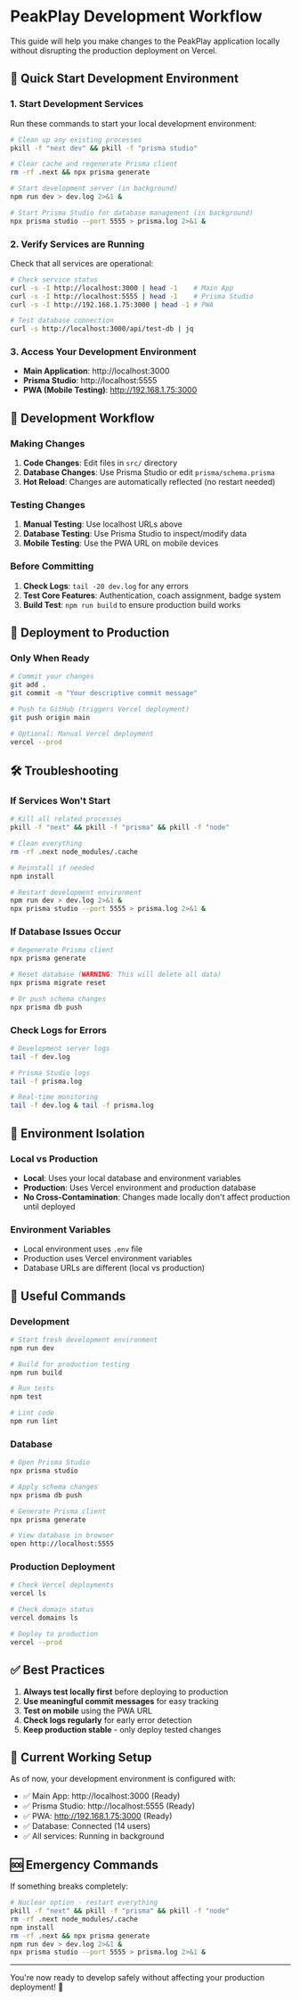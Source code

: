 # PeakPlay Development Workflow

This guide will help you make changes to the PeakPlay application locally without disrupting the production deployment on Vercel.

## 🚀 Quick Start Development Environment

### 1. Start Development Services

Run these commands to start your local development environment:

```bash
# Clean up any existing processes
pkill -f "next dev" && pkill -f "prisma studio"

# Clear cache and regenerate Prisma client
rm -rf .next && npx prisma generate

# Start development server (in background)
npm run dev > dev.log 2>&1 &

# Start Prisma Studio for database management (in background)
npx prisma studio --port 5555 > prisma.log 2>&1 &
```

### 2. Verify Services are Running

Check that all services are operational:

```bash
# Check service status
curl -s -I http://localhost:3000 | head -1    # Main App
curl -s -I http://localhost:5555 | head -1    # Prisma Studio  
curl -s -I http://192.168.1.75:3000 | head -1 # PWA

# Test database connection
curl -s http://localhost:3000/api/test-db | jq
```

### 3. Access Your Development Environment

- **Main Application**: http://localhost:3000
- **Prisma Studio**: http://localhost:5555
- **PWA (Mobile Testing)**: http://192.168.1.75:3000

## 🔄 Development Workflow

### Making Changes

1. **Code Changes**: Edit files in `src/` directory
2. **Database Changes**: Use Prisma Studio or edit `prisma/schema.prisma`
3. **Hot Reload**: Changes are automatically reflected (no restart needed)

### Testing Changes

1. **Manual Testing**: Use localhost URLs above
2. **Database Testing**: Use Prisma Studio to inspect/modify data
3. **Mobile Testing**: Use the PWA URL on mobile devices

### Before Committing

1. **Check Logs**: `tail -20 dev.log` for any errors
2. **Test Core Features**: Authentication, coach assignment, badge system
3. **Build Test**: `npm run build` to ensure production build works

## 🚢 Deployment to Production

### Only When Ready

```bash
# Commit your changes
git add .
git commit -m "Your descriptive commit message"

# Push to GitHub (triggers Vercel deployment)
git push origin main

# Optional: Manual Vercel deployment
vercel --prod
```

## 🛠️ Troubleshooting

### If Services Won't Start

```bash
# Kill all related processes
pkill -f "next" && pkill -f "prisma" && pkill -f "node"

# Clean everything
rm -rf .next node_modules/.cache

# Reinstall if needed
npm install

# Restart development environment
npm run dev > dev.log 2>&1 &
npx prisma studio --port 5555 > prisma.log 2>&1 &
```

### If Database Issues Occur

```bash
# Regenerate Prisma client
npx prisma generate

# Reset database (WARNING: This will delete all data)
npx prisma migrate reset

# Or push schema changes
npx prisma db push
```

### Check Logs for Errors

```bash
# Development server logs
tail -f dev.log

# Prisma Studio logs  
tail -f prisma.log

# Real-time monitoring
tail -f dev.log & tail -f prisma.log
```

## 📝 Environment Isolation

### Local vs Production

- **Local**: Uses your local database and environment variables
- **Production**: Uses Vercel environment and production database
- **No Cross-Contamination**: Changes made locally don't affect production until deployed

### Environment Variables

- Local environment uses `.env` file
- Production uses Vercel environment variables
- Database URLs are different (local vs production)

## 🔧 Useful Commands

### Development

```bash
# Start fresh development environment
npm run dev

# Build for production testing
npm run build

# Run tests
npm test

# Lint code
npm run lint
```

### Database

```bash
# Open Prisma Studio
npx prisma studio

# Apply schema changes
npx prisma db push

# Generate Prisma client
npx prisma generate

# View database in browser
open http://localhost:5555
```

### Production Deployment

```bash
# Check Vercel deployments
vercel ls

# Check domain status
vercel domains ls

# Deploy to production
vercel --prod
```

## ✅ Best Practices

1. **Always test locally first** before deploying to production
2. **Use meaningful commit messages** for easy tracking
3. **Test on mobile** using the PWA URL
4. **Check logs regularly** for early error detection
5. **Keep production stable** - only deploy tested changes

## 🎯 Current Working Setup

As of now, your development environment is configured with:

- ✅ Main App: http://localhost:3000 (Ready)
- ✅ Prisma Studio: http://localhost:5555 (Ready)  
- ✅ PWA: http://192.168.1.75:3000 (Ready)
- ✅ Database: Connected (14 users)
- ✅ All services: Running in background

## 🆘 Emergency Commands

If something breaks completely:

```bash
# Nuclear option - restart everything
pkill -f "next" && pkill -f "prisma" && pkill -f "node"
rm -rf .next node_modules/.cache
npm install
rm -rf .next && npx prisma generate
npm run dev > dev.log 2>&1 &
npx prisma studio --port 5555 > prisma.log 2>&1 &
```

---

You're now ready to develop safely without affecting your production deployment! 🚀 